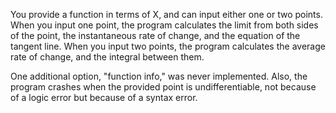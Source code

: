 You provide a function in terms of X, and can input either one or two points. When you input one point, the program calculates the limit from both sides of the point, the instantaneous rate of change, and the equation of the tangent line. When you input two points, the program calculates the average rate of change, and the integral between them.

One additional option, "function info," was never implemented. Also, the program crashes when the provided point is undifferentiable, not because of a logic error but because of a syntax error.
